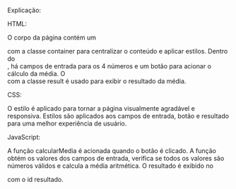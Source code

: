 Explicação:

HTML:

O corpo da página contém um <div> com a classe container para centralizar o conteúdo e aplicar estilos.
Dentro do <div>, há campos de entrada para os 4 números e um botão para acionar o cálculo da média.
O <div> com a classe result é usado para exibir o resultado da média.

CSS:

O estilo é aplicado para tornar a página visualmente agradável e responsiva.
Estilos são aplicados aos campos de entrada, botão e resultado para uma melhor experiência de usuário.

JavaScript:

A função calcularMedia é acionada quando o botão é clicado.
A função obtém os valores dos campos de entrada, verifica se todos
os valores são números válidos e calcula a média aritmética.
O resultado é exibido no <div> com o id resultado.
